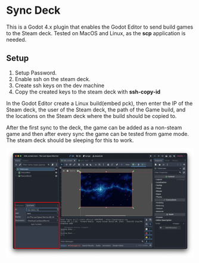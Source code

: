# Sync Deck

This is a Godot 4.x plugin that enables the Godot Editor to send build games to the Steam deck. Tested on MacOS and Linux, as the **scp** application is needed.

## Setup
1) Setup Password.
2) Enable ssh on the steam deck.
3) Create ssh keys on the dev machine
4) Copy the created keys to the steam deck with **ssh-copy-id**


In the Godot Editor create a Linux build(embed pck), then enter the IP of the Steam deck, the user of the Steam deck, the path of the Game build, and the locations on the Steam deck where the build should be copied to. 

After the first sync to the deck, the game can be added as a non-steam game and then after every sync the game can be tested from game mode. The steam deck should be sleeping for this to work.

![Image](images/image.png)
